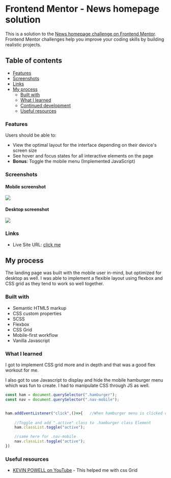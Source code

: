 # Frontend Mentor - News homepage solution

This is a solution to the [News homepage challenge on Frontend Mentor](https://www.frontendmentor.io/challenges/news-homepage-H6SWTa1MFl). Frontend Mentor challenges help you improve your coding skills by building realistic projects. 

## Table of contents

  - [Features](#features)
  - [Screenshots](#screenshots)
  - [Links](#links)
- [My process](#my-process)
  - [Built with](#built-with)
  - [What I learned](#what-i-learned)
  - [Continued development](#continued-development)
  - [Useful resources](#useful-resources)



### Features

Users should be able to:

- View the optimal layout for the interface depending on their device's screen size
- See hover and focus states for all interactive elements on the page
- **Bonus**: Toggle the mobile menu (Implemented JavaScript)

### Screenshots

#### Mobile screenshot
![](../news-homepage/Screenshots/Mobile.jpeg)



#### Desktop screenshot
![](../news-homepage/Screenshots/Desktop.jpeg)


### Links

<!-- - Solution URL: [Add solution URL here](https://your-solution-url.com) -->
- Live Site URL: [click me](https://tk-ls97.github.io/news-homepage/)

## My process

The landing page was built with the mobile user in-mind, but optimized for desktop as well. I was able to implement a flexible layout using flexbox and CSS grid as they tend to work so well together. 


### Built with

- Semantic HTML5 markup
- CSS custom properties
- SCSS
- Flexbox
- CSS Grid
- Mobile-first workflow
- Vanilla Javascript

### What I learned

I got to implement CSS grid more and in depth and that was a good flex workout for me.

I also got to use Javascript to display and hide the mobile hamburger menu which was fun to create. I had to manipulate CSS through JS as well.


```js
const ham = document.querySelector(".hamburger");
const nav = document.querySelector(".nav-mobile");


ham.addEventListener("click",()=>{   //When hamburger menu is clicked do this
    
    //Toggle and add ".active" class to .hamburger class Element
    ham.classList.toggle("active");

    //same here for .nav-mobile
    nav.classList.toggle("active");
})
```


### Useful resources

- [KEVIN POWELL on YouTube](https://www.youtube.com/@KevinPowell) - This helped me with css Grid

